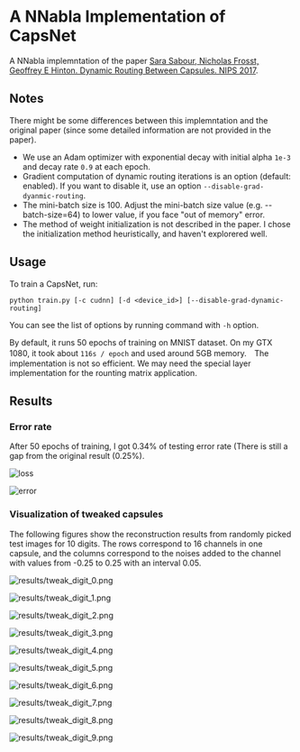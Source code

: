 # A NNabla Implementation of CapsNet

A NNabla implemntation of the paper [Sara Sabour, Nicholas Frosst, Geoffrey E Hinton. Dynamic Routing Between Capsules. NIPS 2017](https://arxiv.org/abs/1710.09829).

## Notes

There might be some differences between this implemntation and the original paper (since some detailed information are not provided in the paper).

* We use an Adam optimizer with exponential decay with initial alpha `1e-3` and decay rate `0.9` at each epoch.
* Gradient computation of dynamic routing iterations is an option (default: enabled). If you want to disable it, use an option `--disable-grad-dyanmic-routing`.
* The mini-batch size is 100. Adjust the mini-batch size value (e.g. --batch-size=64) to lower value, if you face "out of memory" error.
* The method of weight initialization is not described in the paper. I chose the initialization method heuristically, and haven't explorered well.

## Usage

To train a CapsNet, run:

```shell
python train.py [-c cudnn] [-d <device_id>] [--disable-grad-dynamic-routing]
```

You can see the list of options by running command with `-h` option.

By default, it runs 50 epochs of training on MNIST dataset. On my GTX 1080, it took about `116s / epoch` and used around 5GB memory.　The implementation is not so efficient. We may need the special layer implementation for the rounting matrix application.

## Results

### Error rate

After 50 epochs of training, I got 0.34% of testing error rate (There is still a gap from the original result (0.25%).

![loss](results/loss.png)

![error](results/error.png)

### Visualization of tweaked capsules

The following figures show the reconstruction results from randomly picked test images for 10 digits. The rows correspond to 16 channels in one capsule, and the columns correspond to the noises added to the channel with values from -0.25 to 0.25 with an interval 0.05.

![results/tweak_digit_0.png](results/tweak_digit_0.png)

![results/tweak_digit_1.png](results/tweak_digit_1.png)

![results/tweak_digit_2.png](results/tweak_digit_2.png)

![results/tweak_digit_3.png](results/tweak_digit_3.png)

![results/tweak_digit_4.png](results/tweak_digit_4.png)

![results/tweak_digit_5.png](results/tweak_digit_5.png)

![results/tweak_digit_6.png](results/tweak_digit_6.png)

![results/tweak_digit_7.png](results/tweak_digit_7.png)

![results/tweak_digit_8.png](results/tweak_digit_8.png)

![results/tweak_digit_9.png](results/tweak_digit_9.png)

